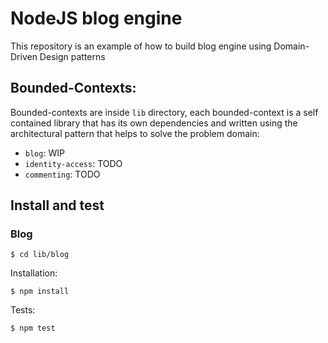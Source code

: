 # NodeJS blog engine

This repository is an example of how to build blog engine using Domain-Driven Design patterns

## Bounded-Contexts:
Bounded-contexts are inside `lib` directory, each bounded-context is a self contained library that has its own dependencies and written  using the architectural pattern that helps to solve the problem domain:
- `blog`: WIP
- `identity-access`: TODO
- `commenting`: TODO

## Install and test
### Blog

```shell
$ cd lib/blog
```
Installation:

```shell
$ npm install
```
Tests:

```shell
$ npm test
```

